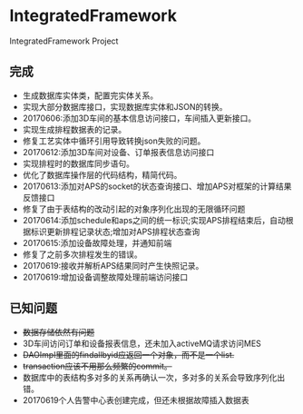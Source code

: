 # IntegratedFramework
IntegratedFramework Project
## 完成
* 生成数据库实体类，配置完实体关系。
* 实现大部分数据库接口，实现数据库实体和JSON的转换。
* 20170606:添加3D车间的基本信息访问接口，车间插入更新接口。
* 实现生成排程数据表的记录。
* 修复工艺实体中循环引用导致转换json失败的问题。
* 20170612:添加3D车间对设备、订单报表信息访问接口
* 实现排程时的数据库同步语句。
* 优化了数据库操作层的代码结构，精简代码。
* 20170613:添加对APS的socket的状态查询接口、增加APS对框架的计算结果反馈接口
* 修复了由于表结构的改动引起的对象序列化出现的无限循环问题
* 20170614:添加schedule和aps之间的统一标识;实现APS排程结束后，自动根据标识更新排程记录状态;增加对APS排程状态查询
* 20170615:添加设备故障处理，并通知前端
* 修复了之前多次排程发生的错误。
* 20170619:接收并解析APS结果同时产生快照记录。
* 20170619:增加设备调整故障处理前端访问接口

## 已知问题
* ~~数据存储依然有问题~~
* 3D车间访问订单和设备报表信息，还未加入activeMQ请求访问MES
* ~~DAOImpl里面的findallbyid应返回一个对象，而不是一个list.~~
* ~~transaction应该不用那么频繁的commit。~~
* 数据库中的表结构多对多的关系再确认一次，多对多的关系会导致序列化出错。
* 20170619个人告警中心表创建完成，但还未根据故障插入数据表